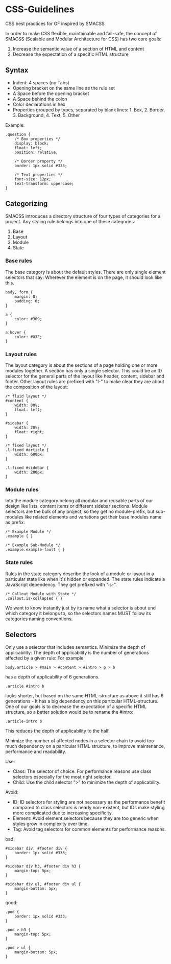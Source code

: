 # CSS-Guidelines #

CSS best practices for GF inspired by SMACSS

In order to make CSS flexible, maintainable and fail-safe, the concept of SMACSS (Scalable and Modular Architecture for CSS) has two core goals:

1. Increase the semantic value of a section of HTML and content
2. Decrease the expectation of a specific HTML structure

## Syntax ##

* Indent: 4 spaces (no Tabs)
* Opening bracket on the same line as the rule set
* A Space before the opening bracket
* A Space behind the colon
* Color declarations in hex
* Properties grouped by types, separated by blank lines: 1. Box, 2. Border, 3. Background, 4. Text, 5. Other 

Example:

    .question {
        /* Box properties */
        display: block;
        float: left;
        position: relative;
        
        /* Border property */
        border: 1px solid #333;
        
        /* Text properties */
        font-size: 12px;
        text-transform: uppercase;
    }


## Categorizing ##

SMACSS introduces a directory structure of four types of categories for a project. Any styling rule belongs into one of these categories:

1. Base
2. Layout
3. Module
4. State

### Base rules ###

The base category is about the default styles. There are only single element selectors that say: Wherever the element is on the page, it should look like this.

    body, form {
        margin: 0;
        padding: 0;
    }
    
    a {
        color: #309;
    }
    
    a:hover {
        color: #03F;
    }

### Layout rules ###

The layout category is about the sections of a page holding one or more modules together. A section has only a single selector. This could be an ID selector for the general parts of the layout like header, content, sidebar and footer. Other layout rules are prefixed with "l-" to make clear they are about the composition of the layout:

    /* fluid layout */
    #content {
        width: 80%;
        float: left;
    }
    
    #sidebar {
        width: 20%;
        float: right;
    }
    
    /* fixed layout */
    .l-fixed #article {
        width: 600px;
    }
    
    .l-fixed #sidebar {
        width: 200px;
    }   

### Module rules ###

Into the module category belong all modular and reusable parts of our design like lists, content items or different sidebar sections. Module selectors are the bulk of any project, so they get no module-prefix, but sub-modules like related elements and variations get their base modules name as prefix:

    /* Example Module */
    .example { }
    
    /* Example Sub-Module */
    .example.example-fault { }

### State rules ###

Rules in the state category describe the look of a module or layout in a particular state like when it's hidden or expanded. The state rules indicate a JavaScript dependency. They get prefixed with "is-".

    /* Callout Module with State */
    .callout.is-collapsed { }

We want to know instantly just by its name what a selector is about und which category it belongs to, so the selectors names MUST follow its categories naming conventions.

## Selectors ##

Only use a selector that includes semantics.
Minimize the depth of applicability: The depth of applicability is the number of generations affected by a given rule: For example

    body.article > #main > #content > #intro > p > b
has a depth of applicability of 6 generations.

    .article #intro b
looks shorter, but based on the same HTML-structure as above it still has 6 generations - It has a big dependency on this particular HTML-structure. One of our goals is to decrease the expectation of a specific HTML structure, so a better solution would be to rename the #intro:

    .article-intro b
This reduces the depth of applicability to the half.

Minimize the number of affected nodes in a selector chain to avoid too much dependency on a particular HTML structure, to improve maintenance, performance and readability.

Use:
* Class: The selector of choice. For performance reasons use class selectors especially for the most right selector.
* Child: Use the child selector ">" to minimize the depth of applicability.

Avoid:
* ID: ID selectors for styling are not necessary as the performance benefit compared to class selectors is nearly non-existent, but IDs make styling more complicated due to increasing specificity.
* Element: Avoid element selectors because they are too generic when styles grow in complexity over time.
* Tag: Avoid tag selectors for common elements for performance reasons.

bad:

    #sidebar div, #footer div {
        border: 1px solid #333;
    }
    
    #sidebar div h3, #footer div h3 {
        margin-top: 5px;
    }
    
    #sidebar div ul, #footer div ul {
        margin-bottom: 5px;
    }
    
good:

    .pod {
        border: 1px solid #333;
    }
    
    .pod > h3 {
        margin-top: 5px;
    }
    
    .pod > ul {
        margin-bottom: 5px;
    }
